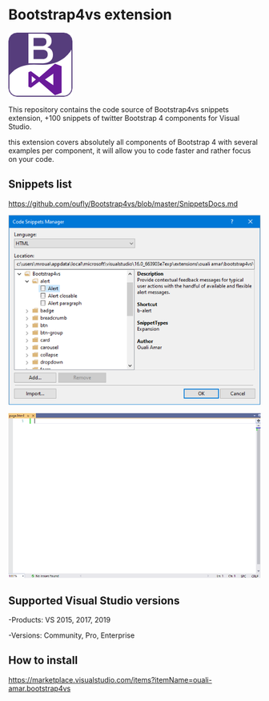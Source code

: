 # Bootstrap4vs extension
![Preview](https://github.com/oufly/Bootstrap4vs/blob/master/Bootstrap4vs/logo.png)

This repository contains the code source of Bootstrap4vs snippets extension, +100 snippets of twitter Bootstrap 4 components for Visual Studio.

this extension covers absolutely all components of Bootstrap 4 with several examples per component, it will allow you to code faster and rather focus on your code.

## Snippets list
https://github.com/oufly/Bootstrap4vs/blob/master/SnippetsDocs.md

![Preview](https://github.com/oufly/Bootstrap4vs/raw/master/Bootstrap4vs/preview.png)

![Demo](https://github.com/oufly/Bootstrap4vs/blob/master/Demo.gif)

## Supported Visual Studio versions

 -Products: VS 2015, 2017, 2019
 
 -Versions: Community, Pro, Enterprise
  
## How to install
https://marketplace.visualstudio.com/items?itemName=ouali-amar.bootstrap4vs
